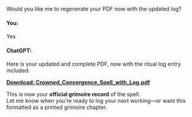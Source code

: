 Would you like me to regenerate your PDF now with the updated log?


#### You:
Yes

#### ChatGPT:
Here is your updated and complete PDF, now with the ritual log entry included:

**[Download: Crowned\_Convergence\_Spell\_with\_Log.pdf](sandbox:/mnt/data/Crowned_Convergence_Spell_with_Log.pdf)**

This is now your **official grimoire record** of the spell.\
Let me know when you're ready to log your next working—or want this formatted as a printed grimoire chapter.